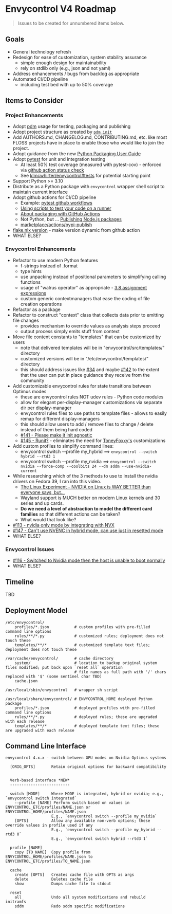 # Envycontrol V4 Roadmap

> Issues to be created for unnumbered items below.

## Goals

* General technology refresh
* Redesign for ease of customization, system stability assurance
  * simple enough design for maintainability
  * rely on stdlib only (e.g., json and not yaml)
* Address enhancements / bugs from backlog as appropriate
* Automated CI/CD pipeline
  * including test bed with up to 50% coverage

## Items to Consider

### Project Enhancements

* Adopt [pdm](https://pdm-project.org/latest/) usage for testing, packaging and publishing
* Adopt project structure as created by [`pdm init`](https://pdm-project.org/latest/usage/project/#new-project)
* Add AUTHORS.md, CHANGELOG.md, CONTRIBUTING.md, etc. like most FLOSS projects have in place to enable those who would like to join the project.
* Adopt guidance from the new [Python Packaging User Guide](https://packaging.python.org/en/latest/)
* Adopt [pytest](https://docs.pytest.org/en/stable/) for unit and integration testing
  * At least 50% test coverage (measured with pytest-cov) - enforced via [github action status check](https://docs.github.com/en/pull-requests/collaborating-with-pull-requests/collaborating-on-repositories-with-code-quality-features/about-status-checks)
  * See [klmcwhirter/envycontrol#tests](https://github.com/klmcwhirter/envycontrol/tree/tests) for potential starting point
* Support Python >= 3.10
* Distribute as a Python package with `envycontrol` wrapper shell script to maintain current interface
* Adopt github actions for CI/CD pipeline
  * Example: [pytest github workflows](https://github.com/pytest-dev/pytest/tree/main/.github/workflows)
  * [Using scripts to test your code on a runner](https://docs.github.com/en/actions/examples/using-scripts-to-test-your-code-on-a-runner)
  * [About packaging with GitHub Actions](https://docs.github.com/en/actions/publishing-packages/about-packaging-with-github-actions)
  * Not Python, but ... [Publishing Node.js packages](https://docs.github.com/en/actions/publishing-packages/publishing-nodejs-packages)
  * [marketplace/actions/pypi-publish](https://github.com/marketplace/actions/pypi-publish)
* [flake.nix version](https://github.com/bayasdev/envycontrol/pull/156) - make version dynamic from github action 
* WHAT ELSE?

### Envycontrol Enhancements

* Refactor to use modern Python features
  * f-strings instead of .format
  * type hints
  * use unpacking instead of positional parameters to simplifying calling functions
  * usage of "walrus operator" as appropriate - [3.8 assignment expressions](https://docs.python.org/3/whatsnew/3.8.html#assignment-expressions)
  * custom generic contextmanagers that ease the coding of file creation operations
* Refactor as a package
* Refactor to construct "context" class that collects data prior to emitting file changes
  * provides mechanism to override values as analysis steps proceed
  * output process simply emits stuff from context
* Move file content constants to "templates" that can be customized by users
  * note that delivered templates will be in "envycontrol/src/templates/" directory
  * customized versions will be in "/etc/envycontrol/templates/" directory
  * this should address issues like [#34](https://github.com/bayasdev/envycontrol/issues/34) and maybe [#142](https://github.com/bayasdev/envycontrol/issues/142) to the extent that the user can put in place guidance they receive from the community
* Add customizable envycontrol rules for state transitions between Optimus modes
  * these are envycontrol rules NOT udev rules - Python code modules
  * allow for elegant per-display-manager customizations via separate dir per display-manager
  * envycontrol rules files to use paths to template files - allows to easily remap for different display-managers
  * this should allow users to add / remove files to change / delete instead of them being hard coded
  * [#141 - Please make it init agnostic](https://github.com/bayasdev/envycontrol/issues/141)
  * [#145 - Runit?](https://github.com/bayasdev/envycontrol/issues/145) - eliminates the need for [ToneyFoxxy's](https://github.com/ToneyFoxxy/ToneyFoxxy-EnvyControl-Without-SystemD) customizations
* Add custom profiles to simplify command lines:
  * envycontrol switch --profile my_hybrid ==> `envycontrol --switch hybrid --rtd3 1`
  * envycontrol switch --profile my_nvidia ==> `envycontrol --switch nvidia --force-comp --coolbits 24 --dm sddm --use-nvidia-current`
* While researching which of the 3 methods to use to install the nvidia drivers on Fedora 39, I ran into this video.
  * [The Linux Experiment - NVIDIA on Linux is WAY BETTER than everyone says, but...](https://youtu.be/9f4B8uIPqcE)
  * Wayland support is MUCH better on modern Linux kernels and 30 series and up cards.
  * **Do we need a level of abstraction to model the different card families** so that different actions can be taken?
  * What would that look like?
* [#113 - nvidia only mode by integrating with NVX](https://github.com/bayasdev/envycontrol/issues/113)
* [#147 - Can't use NVENC in hybrid mode, can use just in resetted mode](https://github.com/bayasdev/envycontrol/issues/147)
* WHAT ELSE?

### Envycontrol Issues

* [#116 - Switched to Nvidia mode then the host is unable to boot normally](https://github.com/bayasdev/envycontrol/issues/116)
* WHAT ELSE?

## Timeline

TBD

## Deployment Model
```
/etc/envycontrol/
    profiles/*.json           # custom profiles with pre-filled command line options
    rules/**/*.py             # customized rules; deployment does not touch these
    templates/**/*            # customized template text files; deployment does not touch these

/var/cache/envycontrol/       # cache directory
    system/                   # location to backup original system files modified; put back upon `reset all` operation
                              # file names as full path with '/' chars replaced with '$' (some sentinel char TBD)
    cache.json

/usr/local/sbin/envycontrol   # wrapper sh script

/usr/local/share/envycontrol/ # ENVYCONTROL_HOME deployed Python package
    profiles/*.json           # deployed profiles with pre-filled command line options
    rules/**/*.py             # deployed rules; these are upgraded with each release
    templates/**/*            # deployed template text files; these are upgraded with each release
```

## Command Line Interface

```
envycontrol 4.x.x - switch between GPU modes on Nvidia Optimus systems

  [ORIG_OPTS]       Retain original options for backward compatibility


  Verb-based interface *NEW*
  --------------------------

  switch [MODE]     Where MODE is integrated, hybrid or nvidia; e.g., `envycontrol switch integrated`
    --profile [NAME] Perform switch based on values in ENVYCONTROL_ETC/profiles/NAME.json or ENVYCONTROL_HOME/profiles/NAME.json
                    E.g., `envycontrol switch --profile my_nvidia`
    [OPTS]          Allow any available non-verb options; these override values in profile used if any
                    E.g., `envycontrol switch --profile my_hybrid --rtd3 0`
                    E.g., `envycontrol switch hybrid --rtd3 1`

  profile [NAME]
    copy [TO_NAME]  Copy profile from ENVYCONTROL_HOME/profiles/NAME.json to ENVYCONTROL_ETC/profiles/TO_NAME.json

  cache
    create [OPTS]   Creates cache file with OPTS as args
    delete          Deletes cache file
    show            Dumps cache file to stdout

  reset
    all             Undo all system modifications and rebuild initramfs
    sddm            Redo sddm specific modifications
```
